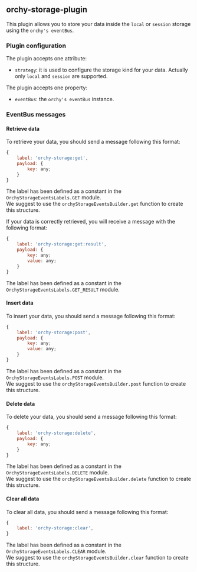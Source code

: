 ## orchy-storage-plugin

This plugin allows you to store your data inside the `local` or `session` storage using the `orchy's eventBus`.

### Plugin configuration

The plugin accepts one attribute:
- `strategy`: it is used to configure the storage kind for your data. Actually only `local` and `session` are supported.

The plugin accepts one property:
- `eventBus`: the `orchy's eventBus` instance.

### EventBus messages

#### Retrieve data

To retrieve your data, you should send a message following this format:
```javascript
{
    label: 'orchy-storage:get',
    payload: {
        key: any;
    }
}
```

The label has been defined as a constant in the `OrchyStorageEventsLabels.GET` module.  
We suggest to use the `orchyStorageEventsBuilder.get` function to create this structure.

If your data is correctly retrieved, you will receive a message with the following format:
```javascript
{
    label: 'orchy-storage:get:result',
    payload: {
        key: any;
        value: any;
    }
}
```

The label has been defined as a constant in the `OrchyStorageEventsLabels.GET_RESULT` module.

#### Insert data
To insert your data, you should send a message following this format:
```javascript
{
    label: 'orchy-storage:post',
    payload: {
        key: any;
        value: any;
    }
}
```

The label has been defined as a constant in the `OrchyStorageEventsLabels.POST` module.  
We suggest to use the `orchyStorageEventsBuilder.post` function to create this structure.

#### Delete data
To delete your data, you should send a message following this format:
```javascript
{
    label: 'orchy-storage:delete',
    payload: {
        key: any;
    }
}
```

The label has been defined as a constant in the `OrchyStorageEventsLabels.DELETE` module.  
We suggest to use the `orchyStorageEventsBuilder.delete` function to create this structure.

#### Clear all data
To clear all data, you should send a message following this format:
```javascript
{
    label: 'orchy-storage:clear',
}
```

The label has been defined as a constant in the `OrchyStorageEventsLabels.CLEAR` module.  
We suggest to use the `orchyStorageEventsBuilder.clear` function to create this structure.